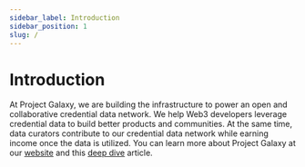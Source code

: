 ```yaml
---
sidebar_label: Introduction
sidebar_position: 1
slug: /
---
```


# Introduction

At Project Galaxy, we are building the infrastructure to power an open and collaborative credential data network. We help Web3 developers leverage credential data to build better products and communities. At the same time, data curators contribute to our credential data network while earning income once the data is utilized. You can learn more about Project Galaxy at our [website](http://galaxy.eco) and this [deep dive](https://blog.galaxy.eco/deep-dive-into-project-galaxy-abd33eceb19b) article.
